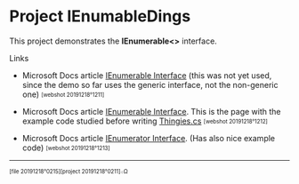 ﻿# Project IEnumableDings

This project demonstrates the **IEnumerable<>** interface.

Links

- Microsoft Docs article
[IEnumerable Interface](https://docs.microsoft.com/en-us/dotnet/api/system.collections.ienumerable?view=netframework-4.6.1)
(this was not yet used, since the demo so far uses the generic interface, not the non-generic one)
<sub><sup>[webshot 20191218°1211]</sup></sub>

- Microsoft Docs article
[IEnumerable<T> Interface](https://docs.microsoft.com/en-us/dotnet/api/system.collections.generic.ienumerable-1?view=netframework-4.6.1).
This is the page with the example code studied before writing
[Thingies.cs](./Thingies.cs)
<sub><sup>[webshot 20191218°1212]</sup></sub>

- Microsoft Docs article
[IEnumerator Interface](https://docs.microsoft.com/en-us/dotnet/api/system.collections.ienumerator?view=netframework-4.6.1).
(Has also nice example code)
<sub><sup>[webshot 20191218°1213]</sup></sub>


---
 <sub><sup>[file 20191218°0215][project 20191218°0211]܀Ω</sup></sub>
